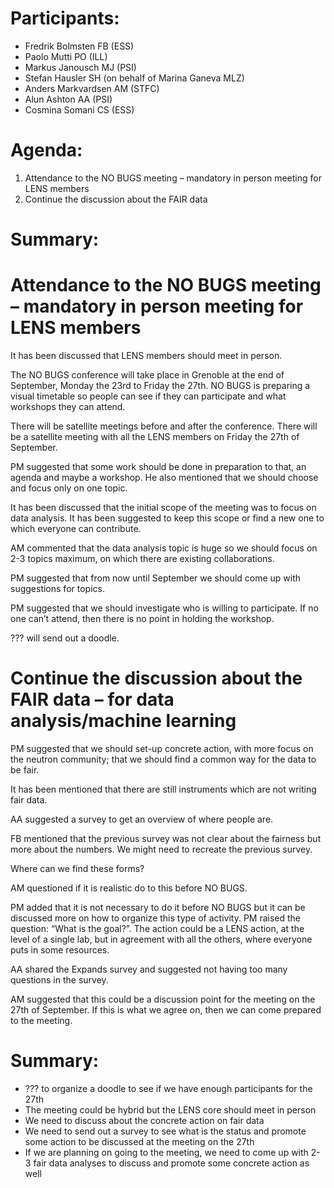 # Participants: 

* Fredrik Bolmsten FB (ESS)
* Paolo Mutti PO (ILL)
* Markus Janousch MJ (PSI)
* Stefan Hausler SH (on behalf of Marina Ganeva MLZ)
* Anders Markvardsen AM (STFC)
* Alun Ashton AA (PSI)
* Cosmina Somani CS (ESS)


# Agenda: 

1. Attendance to the NO BUGS meeting – mandatory in person meeting for LENS members
2. Continue the discussion about the FAIR data 


# Summary:

# Attendance to the NO BUGS meeting – mandatory in person meeting for LENS members

It has been discussed that LENS members should meet in person. 

The NO BUGS conference will take place in Grenoble at the end of September, Monday the 23rd to Friday the 27th. NO BUGS is preparing a visual timetable so people can see if they can participate and what workshops they can attend.

There will be satellite meetings before and after the conference. There will be a satellite meeting with all the LENS members on Friday the 27th of September. 

PM suggested that some work should be done in preparation to that, an agenda and maybe a workshop. He also mentioned that we should choose and focus only on one topic. 

It has been discussed that the initial scope of the meeting was to focus on data analysis. It has been suggested to keep this scope or find a new one to which everyone can contribute. 

AM commented that the data analysis topic is huge so we should focus on 2-3 topics maximum, on which there are existing collaborations. 

PM suggested that from now until September we should come up with suggestions for topics. 

PM suggested that we should investigate who is willing to participate. If no one can’t attend, then there is no point in holding the workshop. 

??? will send out a doodle.


# Continue the discussion about the FAIR data – for data analysis/machine learning 

PM suggested that we should set-up concrete action, with more focus on the neutron community; that we should find a common way for the data to be fair.

It has been mentioned that there are still instruments which are not writing fair data.

AA suggested a survey to get an overview of where people are. 

FB mentioned that the previous survey was not clear about the fairness but more about the numbers. We might need to recreate the previous survey. 

Where can we find these forms? 

AM questioned if it is realistic do to this before NO BUGS.

PM added that it is not necessary to do it before NO BUGS but it can be discussed more on how to organize this type of activity.
PM raised the question: “What is the goal?”. The action could be a LENS action, at the level of a single lab, but in agreement with all the others, where everyone puts in some resources. 

AA shared the Expands survey and suggested not having too many questions in the survey. 

AM suggested that this could be a discussion point for the meeting on the 27th of September. If this is what we agree on, then we can come prepared to the meeting. 


# Summary:
- ??? to organize a doodle to see if we have enough participants for the 27th
- The meeting could be hybrid but the LENS core should meet in person
- We need to discuss about the concrete action on fair data
- We need to send out a survey to see what is the status and promote some action to be discussed at the meeting on the 27th 
- If we are planning on going to the meeting, we need to come up with 2-3 fair data analyses to discuss and promote some concrete action as well 
